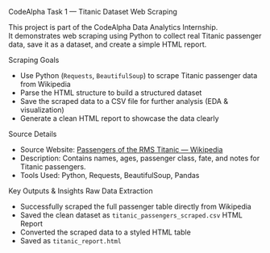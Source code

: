 CodeAlpha Task 1 — Titanic Dataset Web Scraping

This project is part of the CodeAlpha Data Analytics Internship.  
It demonstrates web scraping using Python to collect real Titanic passenger data, save it as a dataset, and create a simple HTML report.

Scraping Goals
- Use Python (`Requests`, `BeautifulSoup`) to scrape Titanic passenger data from Wikipedia
- Parse the HTML structure to build a structured dataset
- Save the scraped data to a CSV file for further analysis (EDA & visualization)
- Generate a clean HTML report to showcase the data clearly

Source Details
- Source Website: [Passengers of the RMS Titanic — Wikipedia](https://en.wikipedia.org/wiki/Passengers_of_the_RMS_Titanic)
- Description: Contains names, ages, passenger class, fate, and notes for Titanic passengers.
- Tools Used: Python, Requests, BeautifulSoup, Pandas

Key Outputs & Insights
Raw Data Extraction 
- Successfully scraped the full passenger table directly from Wikipedia  
- Saved the clean dataset as `titanic_passengers_scraped.csv`
HTML Report
- Converted the scraped data to a styled HTML table
- Saved as `titanic_report.html` 
